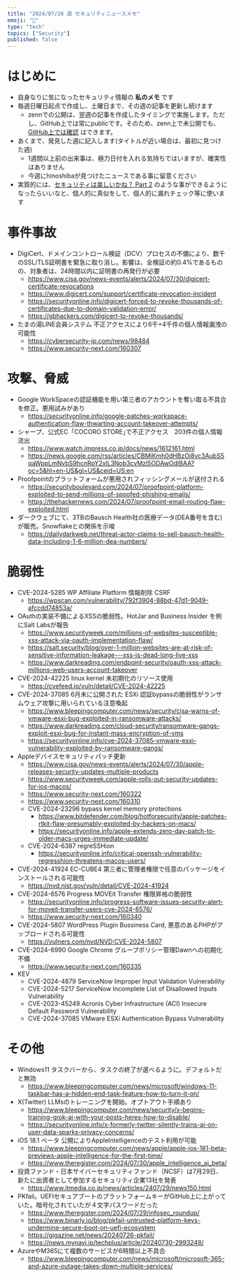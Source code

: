 ```yaml
---
title: "2024/07/28 週 セキュリティニュースメモ"
emoji: "🔖"
type: "tech"
topics: ["Security"]
published: false
---
```


# はじめに
* 自身なりに気になったセキュリティ情報の **私のメモ** です
* 毎週日曜日起点で作成し、土曜日まで、その週の記事を更新し続けます
    * zennでの公開は、翌週の記事を作成したタイミングで実施します。ただし、GitHub上では常にpublicです。そのため、zenn上で未公開でも、[GitHub上では確認](https://github.com/hinoshiba/zenn.dev/tree/main/articles) はできます。
* あくまで、発見した週に記入します(タイトルが近い場合は、最初に見つけた週)
    * 1週間以上前の出来事は、極力日付を入れる気持ちではいますが、確実性はありません
    * 今週にhinoshibaが見つけたニュースである事に留意ください
* 実質的には、[セキュリティは楽しいかね？ Part 2](https://negi.hatenablog.com/) のような事ができるようになったらいいなと、個人的に真似をして、個人的に漏れチェック等に使います

# 事件事故

* DigiCert、ドメインコントロール検証（DCV）プロセスの不備により、数千のSSL/TLS証明書を緊急に取り消し。影響は、全検証の約0.4%であるものの、対象者は、24時間以内に証明書の再発行が必要
    * https://www.cisa.gov/news-events/alerts/2024/07/30/digicert-certificate-revocations
    * https://www.digicert.com/support/certificate-revocation-incident
    * https://securityonline.info/digicert-forced-to-revoke-thousands-of-certificates-due-to-domain-validation-error/
    * https://gbhackers.com/digicert-to-revoke-thousands/
* たまの湯LINE会員システム 不正アクセスにより6千+4千件の個人情報漏洩の可能性
    * https://cybersecurity-jp.com/news/98484
    * https://www.security-next.com/160307


# 攻撃、脅威
* Google WorkSpaceの認証機能を用い第三者のアカウントを奪い取る不具合を修正。悪用試みがあり
    * https://securityonline.info/google-patches-workspace-authentication-flaw-thwarting-account-takeover-attempts/
* シャープ、公式EC「COCORO STORE｣で不正アクセス　203件の個人情報流出
    * https://www.watch.impress.co.jp/docs/news/1612161.html
    * https://news.google.com/rss/articles/CBMiKmh0dHBzOi8vc3AubS5qaWppLmNvbS9hcnRpY2xlL3Nob3cvMzI5ODAwOdIBAA?oc=5&hl=en-US&gl=US&ceid=US:en
* Proofpointのプラットフォームが悪用されフィッシングメールが送付される
    * https://securityboulevard.com/2024/07/proofpoint-platform-exploited-to-send-millions-of-spoofed-phishing-emails/
    * https://thehackernews.com/2024/07/proofpoint-email-routing-flaw-exploited.html
* ダークウェブにて、3TBのBausch Health社の医療データ(DEA番号を含む) が販売。Snowflakeとの関係を示唆
    * https://dailydarkweb.net/threat-actor-claims-to-sell-bausch-health-data-including-1-6-million-dea-numbers/

# 脆弱性

* CVE-2024-5285 WP Affiliate Platform 情報削除 CSRF
    * https://wpscan.com/vulnerability/792f3904-88bd-47d1-9049-afccdd74853a/
* OAuthの実装不備によるXSSの脆弱性。HotJar and Business Insider を例にSalt Labsが報告
    * https://www.securityweek.com/millions-of-websites-susceptible-xss-attack-via-oauth-implementation-flaw/
    * https://salt.security/blog/over-1-million-websites-are-at-risk-of-sensitive-information-leakage---xss-is-dead-long-live-xss
    * https://www.darkreading.com/endpoint-security/oauth-xss-attack-millions-web-users-account-takeover
* CVE-2024-42225 linux kernel 未初期化のリソース使用
    * https://cvefeed.io/vuln/detail/CVE-2024-42225
* CVE-2024-37085 6月末に公開された ESXi 認証bypassの脆弱性がランサムウェア攻撃に用いられている注意喚起
    * https://www.bleepingcomputer.com/news/security/cisa-warns-of-vmware-esxi-bug-exploited-in-ransomware-attacks/
    * https://www.darkreading.com/cloud-security/ransomware-gangs-exploit-esxi-bug-for-instant-mass-encryption-of-vms
    * https://securityonline.info/cve-2024-37085-vmware-esxi-vulnerability-exploited-by-ransomware-gangs/
* Appleデバイスセキュリティパッチ更新
    * https://www.cisa.gov/news-events/alerts/2024/07/30/apple-releases-security-updates-multiple-products
    * https://www.securityweek.com/apple-rolls-out-security-updates-for-ios-macos/
    * https://www.security-next.com/160322
    * https://www.security-next.com/160310
    * CVE-2024-23296  bypass kernel memory protections
        * https://www.bitdefender.com/blog/hotforsecurity/apple-patches-rtkit-flaw-presumably-exploited-by-hackers-on-macs/
        * https://securityonline.info/apple-extends-zero-day-patch-to-older-macs-urges-immediate-update/
    * CVE-2024-6387 regreSSHion
        * https://securityonline.info/critical-openssh-vulnerability-regresshion-threatens-macos-users/
* CVE-2024-41924 EC-CUBE4 第三者に管理者権限で任意のパッケージをインストールされる可能性
    * https://nvd.nist.gov/vuln/detail/CVE-2024-41924
* CVE-2024-6576 Progress MOVEit Transfer 権限昇格の脆弱性
    * https://securityonline.info/progress-software-issues-security-alert-for-moveit-transfer-users-cve-2024-6576/
    * https://www.security-next.com/160340
* CVE-2024-5807 WordPress Plugin Bussiness Card, 悪意のあるPHPがアップロードされる可能性
    * https://vulners.com/nvd/NVD:CVE-2024-5807
* CVE-2024-6990 Google Chrome グループポリシー管理Dawnへの初期化不備
    * https://www.security-next.com/160335
* KEV
    * CVE-2024-4879 ServiceNow Improper Input Validation Vulnerability
    * CVE-2024-5217 ServiceNow Incomplete List of Disallowed Inputs Vulnerability
    * CVE-2023-45249 Acronis Cyber Infrastructure (ACI) Insecure Default Password Vulnerability
    * CVE-2024-37085 VMware ESXi Authentication Bypass Vulnerability

# その他

* Windows11 タスクバーから、タスクの終了が選べるように。デフォルトだと無効
    * https://www.bleepingcomputer.com/news/microsoft/windows-11-taskbar-has-a-hidden-end-task-feature-how-to-turn-it-on/
* X(Twitter) LLMsのトレーニングを開始。オプトアウト手順あり
    * https://www.bleepingcomputer.com/news/security/x-begins-training-grok-ai-with-your-posts-heres-how-to-disable/
    * https://securityonline.info/x-formerly-twitter-silently-trains-ai-on-user-data-sparks-privacy-concerns/
* iOS 18.1 ベータ 公開によりAppleIntelligenceのテスト利用が可能
    * https://www.bleepingcomputer.com/news/apple/apple-ios-181-beta-previews-apple-intelligence-for-the-first-time/
    * https://www.theregister.com/2024/07/30/apple_intelligence_ai_beta/
* 投資ファンド・日本サイバーセキュリティファンド（NCSF）は7月29日、新たに出資者として参加するセキュリティ企業13社を発表
    * https://www.itmedia.co.jp/news/articles/2407/29/news150.html
* PKfail。UEFIセキュアブートのプラットフォームキーがGitHub上に上がっていた。暗号化されていたが４文字パスワードだった
    * https://www.theregister.com/2024/07/29/infosec_roundup/
    * https://www.binarly.io/blog/pkfail-untrusted-platform-keys-undermine-secure-boot-on-uefi-ecosystem
    * https://gigazine.net/news/20240726-pkfail/
    * https://news.mynavi.jp/techplus/article/20240730-2993248/
* AzureやM365にて複数のサービスが6時間以上不具合
    * https://www.bleepingcomputer.com/news/microsoft/microsoft-365-and-azure-outage-takes-down-multiple-services/
